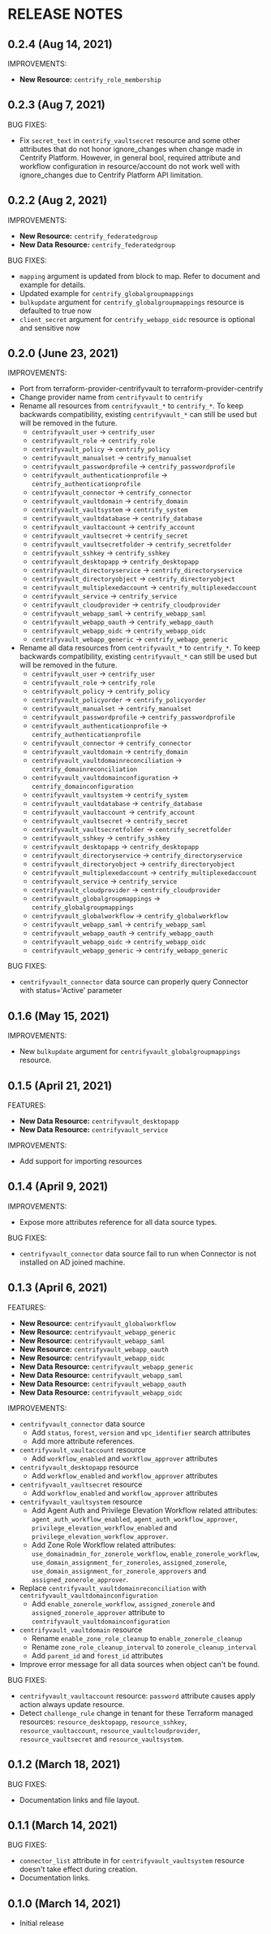 # RELEASE NOTES


## 0.2.4 (Aug 14, 2021)

IMPROVEMENTS:

- **New Resource:** `centrify_role_membership`

## 0.2.3 (Aug 7, 2021)

BUG FIXES:

- Fix `secret_text` in `centrify_vaultsecret` resource and some other attributes that do not honor ignore_changes when change made in Centrify Platform. However, in general bool, required attribute and workflow configuration in resource/account do not work well with ignore_changes due to Centrify Platform API limitation. 

## 0.2.2 (Aug 2, 2021)

IMPROVEMENTS:

- **New Resource:** `centrify_federatedgroup`
- **New Data Resource:** `centrify_federatedgroup`

BUG FIXES:

- `mapping` argument is updated from block to map. Refer to document and example for details.
- Updated example for `centrify_globalgroupmappings`
- `bulkupdate` argument for `centrify_globalgroupmappings` resource is defaulted to true now
- `client_secret` argument for `centrify_webapp_oidc` resource is optional and sensitive now

## 0.2.0 (June 23, 2021)

IMPROVEMENTS:

- Port from terraform-provider-centrifyvault to terraform-provider-centrify
- Change provider name from `centrifyvault` to `centrify`
- Rename all resources from `centrifyvault_*` to `centrify_*`. To keep backwards compatibility, existing `centrifyvault_*` can still be used but will be removed in the future.
  - `centrifyvault_user` -> `centrify_user`
  - `centrifyvault_role` -> `centrify_role`
  - `centrifyvault_policy` -> `centrify_policy`
  - `centrifyvault_manualset` -> `centrify_manualset`
  - `centrifyvault_passwordprofile` -> `centrify_passwordprofile`
  - `centrifyvault_authenticationprofile` -> `centrify_authenticationprofile`
  - `centrifyvault_connector` -> `centrify_connector`
  - `centrifyvault_vaultdomain` -> `centrify_domain`
  - `centrifyvault_vaultsystem` -> `centrify_system`
  - `centrifyvault_vaultdatabase` -> `centrify_database`
  - `centrifyvault_vaultaccount` -> `centrify_account`
  - `centrifyvault_vaultsecret` -> `centrify_secret`
  - `centrifyvault_vaultsecretfolder` -> `centrify_secretfolder`
  - `centrifyvault_sshkey` -> `centrify_sshkey`
  - `centrifyvault_desktopapp` -> `centrify_desktopapp`
  - `centrifyvault_directoryservice` -> `centrify_directoryservice`
  - `centrifyvault_directoryobject` -> `centrify_directoryobject`
  - `centrifyvault_multiplexedaccount` -> `centrify_multiplexedaccount`
  - `centrifyvault_service` -> `centrify_service`
  - `centrifyvault_cloudprovider` -> `centrify_cloudprovider`
  - `centrifyvault_webapp_saml` -> `centrify_webapp_saml`
  - `centrifyvault_webapp_oauth` -> `centrify_webapp_oauth`
  - `centrifyvault_webapp_oidc` -> `centrify_webapp_oidc`
  - `centrifyvault_webapp_generic` -> `centrify_webapp_generic`
- Rename all data resources from `centrifyvault_*` to `centrify_*`. To keep backwards compatibility, existing `centrifyvault_*` can still be used but will be removed in the future.
  - `centrifyvault_user` -> `centrify_user`
  - `centrifyvault_role` -> `centrify_role`
  - `centrifyvault_policy` -> `centrify_policy`
  - `centrifyvault_policyorder` -> `centrify_policyorder`
  - `centrifyvault_manualset` -> `centrify_manualset`
  - `centrifyvault_passwordprofile` -> `centrify_passwordprofile`
  - `centrifyvault_authenticationprofile` -> `centrify_authenticationprofile`
  - `centrifyvault_connector` -> `centrify_connector`
  - `centrifyvault_vaultdomain` -> `centrify_domain`
  - `centrifyvault_vaultdomainreconciliation` -> `centrify_domainreconciliation`
  - `centrifyvault_vaultdomainconfiguration` -> `centrify_domainconfiguration`
  - `centrifyvault_vaultsystem` -> `centrify_system`
  - `centrifyvault_vaultdatabase` -> `centrify_database`
  - `centrifyvault_vaultaccount` -> `centrify_account`
  - `centrifyvault_vaultsecret` -> `centrify_secret`
  - `centrifyvault_vaultsecretfolder` -> `centrify_secretfolder`
  - `centrifyvault_sshkey` -> `centrify_sshkey`
  - `centrifyvault_desktopapp` -> `centrify_desktopapp`
  - `centrifyvault_directoryservice` -> `centrify_directoryservice`
  - `centrifyvault_directoryobject` -> `centrify_directoryobject`
  - `centrifyvault_multiplexedaccount` -> `centrify_multiplexedaccount`
  - `centrifyvault_service` -> `centrify_service`
  - `centrifyvault_cloudprovider` -> `centrify_cloudprovider`
  - `centrifyvault_globalgroupmappings` -> `centrify_globalgroupmappings`
  - `centrifyvault_globalworkflow` -> `centrify_globalworkflow`
  - `centrifyvault_webapp_saml` -> `centrify_webapp_saml`
  - `centrifyvault_webapp_oauth` -> `centrify_webapp_oauth`
  - `centrifyvault_webapp_oidc` -> `centrify_webapp_oidc`
  - `centrifyvault_webapp_generic` -> `centrify_webapp_generic`

BUG FIXES:

- `centrifyvault_connector` data source can properly query Connector with status='Active' parameter

## 0.1.6 (May 15, 2021)

IMPROVEMENTS:

- New `bulkupdate` argument for `centrifyvault_globalgroupmappings` resource.

## 0.1.5 (April 21, 2021)

FEATURES:

- **New Data Resource:** `centrifyvault_desktopapp`
- **New Data Resource:** `centrifyvault_service`

IMPROVEMENTS:

- Add support for importing resources

## 0.1.4 (April 9, 2021)

IMPROVEMENTS:

- Expose more attributes reference for all data source types.

BUG FIXES:

- `centrifyvault_connector` data source fail to run when Connector is not installed on AD joined machine.

## 0.1.3 (April 6, 2021)

FEATURES:

- **New Resource:** `centrifyvault_globalworkflow`
- **New Resource:** `centrifyvault_webapp_generic`
- **New Resource:** `centrifyvault_webapp_saml`
- **New Resource:** `centrifyvault_webapp_oauth`
- **New Resource:** `centrifyvault_webapp_oidc`
- **New Data Resource:** `centrifyvault_webapp_generic`
- **New Data Resource:** `centrifyvault_webapp_saml`
- **New Data Resource:** `centrifyvault_webapp_oauth`
- **New Data Resource:** `centrifyvault_webapp_oidc`

IMPROVEMENTS:

- `centrifyvault_connector` data source
  - Add `status`, `forest`, `version` and `vpc_identifier` search attributes
  - Add more attribute references.
- `centrifyvault_vaultaccount` resource
  - Add `workflow_enabled` and `workflow_approver` attributes
- `centrifyvault_desktopapp` resource
  - Add `workflow_enabled` and `workflow_approver` attributes
- `centrifyvault_vaultsecret` resource
  - Add `workflow_enabled` and `workflow_approver` attributes
- `centrifyvault_vaultsystem` resource
  - Add Agent Auth and Privilege Elevation Workflow related attributes: `agent_auth_workflow_enabled`, `agent_auth_workflow_approver`, `privilege_elevation_workflow_enabled` and `privilege_elevation_workflow_approver`.
  - Add Zone Role Workflow related attributes: `use_domainadmin_for_zonerole_workflow`, `enable_zonerole_workflow`, `use_domain_assignment_for_zoneroles`, `assigned_zonerole`, `use_domain_assignment_for_zonerole_approvers` and `assigned_zonerole_approver`.
- Replace `centrifyvault_vaultdomainreconciliation` with `centrifyvault_vaultdomainconfiguration`
  - Add `enable_zonerole_workflow`, `assigned_zonerole` and `assigned_zonerole_approver` attribute to `centrifyvault_vaultdomainconfiguration`
- `centrifyvault_vaultdomain` resource
  - Rename `enable_zone_role_cleanup` to `enable_zonerole_cleanup`
  - Rename `zone_role_cleanup_interval` to `zonerole_cleanup_interval`
  - Add `parent_id` and `forest_id` attributes
- Improve error message for all data sources when object can't be found.

BUG FIXES:

- `centrifyvault_vaultaccount` resource: `password` attribute causes apply action always update resource.
- Detect `challenge_rule` change in tenant for these Terraform managed resources: `resource_desktopapp`, `resource_sshkey`, `resource_vaultaccount`, `resource_vaultcloudprovider`, `resource_vaultsecret` and `resource_vaultsystem`.

## 0.1.2 (March 18, 2021)

BUG FIXES:

- Documentation links and file layout.

## 0.1.1 (March 14, 2021)

BUG FIXES:

- `connector_list` attribute in for `centrifyvault_vaultsystem` resource doesn't take effect during creation.
- Documentation links.

## 0.1.0 (March 14, 2021)

- Initial release
